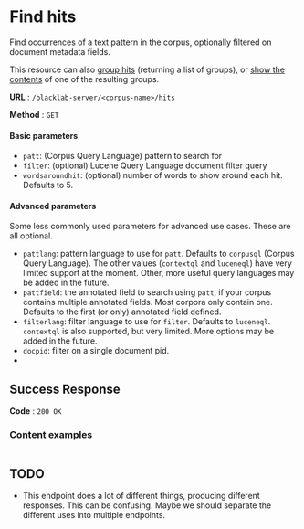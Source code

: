 # Find hits

Find occurrences of a text pattern in the corpus, optionally filtered on document metadata fields.

This resource can also [group hits](../hits-grouped/get.md) (returning a list of groups), or [show the contents](../hits-viewgroup/get.md) of one of the resulting groups.

**URL** : `/blacklab-server/<corpus-name>/hits`

**Method** : `GET`

#### Basic parameters

- `patt`: (Corpus Query Language) pattern to search for
- `filter`: (optional) Lucene Query Language document filter query
- `wordsaroundhit`: (optional) number of words to show around each hit. Defaults to 5.


#### Advanced parameters

Some less commonly used parameters for advanced use cases. These are all optional.

- `pattlang`: pattern language to use for `patt`. Defaults to `corpusql` (Corpus Query Language). The other values (`contextql` and `luceneql`) have very limited support at the moment.  Other, more useful query languages may be added in the future.
- `pattfield`: the annotated field to search using `patt`, if your corpus contains multiple annotated fields. Most corpora only contain one. Defaults to the first (or only) annotated field defined.
- `filterlang`: filter language to use for `filter`. Defaults to `luceneql`. `contextql` is also supported, but very limited. More options may be added in the future.
- `docpid`: filter on a single document pid.
- 

## Success Response

**Code** : `200 OK`

### Content examples

```json

```

## TODO

- This endpoint does a lot of different things, producing different responses. This can be confusing. Maybe we should separate the different uses into multiple endpoints.
